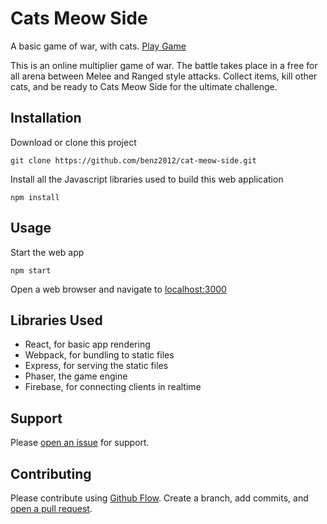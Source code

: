 # Cats Meow Side

A basic game of war, with cats. [Play Game](https://cats-meow-side.herokuapp.com/)

This is an online multiplier game of war. The battle takes place in a free for all arena between Melee and Ranged style attacks. Collect items, kill other cats, and be ready to Cats Meow Side for the ultimate challenge.

## Installation

Download or clone this project
```
git clone https://github.com/benz2012/cat-meow-side.git
```
Install all the Javascript libraries used to build this web application
```
npm install
```

## Usage

Start the web app
```
npm start
```

Open a web browser and navigate to [localhost:3000](http://localhost:3000)

## Libraries Used

- React, for basic app rendering
- Webpack, for bundling to static files
- Express, for serving the static files
- Phaser, the game engine
- Firebase, for connecting clients in realtime

## Support

Please [open an issue](https://github.com/benz2012/cat-meow-side/issues/new) for support.

## Contributing

Please contribute using [Github Flow](https://guides.github.com/introduction/flow/). Create a branch, add commits, and [open a pull request](https://github.com/benz2012/cat-meow-side/compare/).
